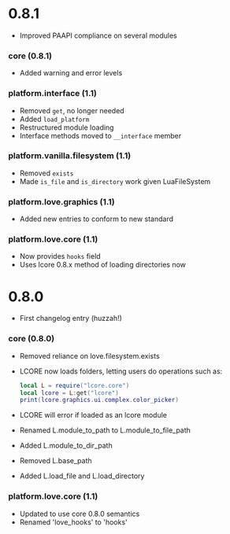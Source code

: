 # 0.8.1
- Improved PAAPI compliance on several modules

### core (0.8.1)
- Added warning and error levels

### platform.interface (1.1)
- Removed `get`, no longer needed
- Added `load_platform`
- Restructured module loading
- Interface methods moved to `__interface` member

### platform.vanilla.filesystem (1.1)
- Removed `exists`
- Made `is_file` and `is_directory` work given LuaFileSystem

### platform.love.graphics (1.1)
- Added new entries to conform to new standard

### platform.love.core (1.1)
- Now provides `hooks` field
- Uses lcore 0.8.x method of loading directories now

# 0.8.0
- First changelog entry (huzzah!)

### core (0.8.0)
- Removed reliance on love.filesystem.exists
- LCORE now loads folders, letting users do operations such as:

	```lua
	local L = require("lcore.core")
	local lcore = L:get("lcore")
	print(lcore.graphics.ui.complex.color_picker)
	```
- LCORE will error if loaded as an lcore module
- Renamed L.module_to_path to L.module_to_file_path
- Added L.module_to_dir_path
- Removed L.base_path
- Added L.load_file and L.load_directory

### platform.love.core (1.1)
- Updated to use core 0.8.0 semantics
- Renamed 'love_hooks' to 'hooks'